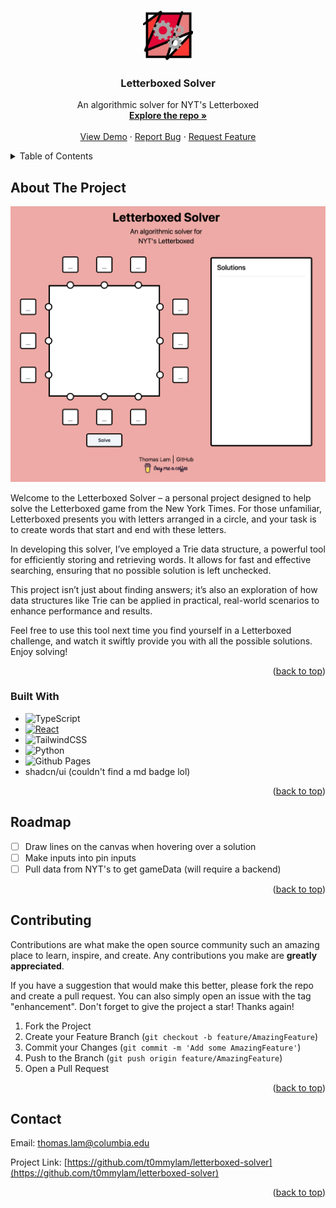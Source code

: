 <!-- Improved compatibility of back to top link: See: https://github.com/othneildrew/Best-README-Template/pull/73 -->

<a name="readme-top"></a>

<!--
*** Thanks for checking out the Best-README-Template. If you have a suggestion
*** that would make this better, please fork the repo and create a pull request
*** or simply open an issue with the tag "enhancement".
*** Don't forget to give the project a star!
*** Thanks again! Now go create something AMAZING! :D
-->

<!-- PROJECT SHIELDS -->
<!--
*** I'm using markdown "reference style" links for readability.
*** Reference links are enclosed in brackets [ ] instead of parentheses ( ).
*** See the bottom of this document for the declaration of the reference variables
*** for contributors-url, forks-url, etc. This is an optional, concise syntax you may use.
*** https://www.markdownguide.org/basic-syntax/#reference-style-links
-->

<!-- [![Contributors][contributors-shield]][contributors-url]
[![Forks][forks-shield]][forks-url]
[![Stargazers][stars-shield]][stars-url]
[![Issues][issues-shield]][issues-url]
[![MIT License][license-shield]][license-url]
[![LinkedIn][linkedin-shield]][linkedin-url] -->

<!-- PROJECT LOGO -->
<br />
<div align="center">
  <a href="https://github.com/t0mmylam/letterboxed-solver">
    <img src="favicon.ico" alt="Logo" width="80" height="80">
  </a>

<h3 align="center">Letterboxed Solver</h3>

  <p align="center">
    An algorithmic solver for NYT's Letterboxed
    <br />
    <a href="https://github.com/t0mmylam/letterboxed-solver"><strong>Explore the repo »</strong></a>
    <br />
    <br />
    <a href="https://t0mmylam.github.io/letterboxed-solver/">View Demo</a>
    ·
    <a href="https://github.com/t0mmylam/letterboxed-solver/issues">Report Bug</a>
    ·
    <a href="https://github.com/t0mmylam/letterboxed-solver/issues">Request Feature</a>
  </p>
</div>

<!-- TABLE OF CONTENTS -->
<details>
  <summary>Table of Contents</summary>
  <ol>
    <li>
      <a href="#about-the-project">About The Project</a>
      <ul>
        <li><a href="#built-with">Built With</a></li>
      </ul>
    </li>
    <li>
      <a href="#getting-started">Getting Started</a>
      <ul>
        <li><a href="#prerequisites">Prerequisites</a></li>
        <li><a href="#installation">Installation</a></li>
      </ul>
    </li>
    <li><a href="#usage">Usage</a></li>
    <li><a href="#roadmap">Roadmap</a></li>
    <li><a href="#contributing">Contributing</a></li>
    <li><a href="#license">License</a></li>
    <li><a href="#contact">Contact</a></li>
    <li><a href="#acknowledgments">Acknowledgments</a></li>
  </ol>
</details>

<!-- ABOUT THE PROJECT -->

## About The Project

![DEMO SCREENSHOT](./public/DEMO.png)

Welcome to the Letterboxed Solver – a personal project designed to help solve the Letterboxed game from the New York Times. For those unfamiliar, Letterboxed presents you with letters arranged in a circle, and your task is to create words that start and end with these letters.

In developing this solver, I’ve employed a Trie data structure, a powerful tool for efficiently storing and retrieving words. It allows for fast and effective searching, ensuring that no possible solution is left unchecked.

This project isn’t just about finding answers; it’s also an exploration of how data structures like Trie can be applied in practical, real-world scenarios to enhance performance and results.

Feel free to use this tool next time you find yourself in a Letterboxed challenge, and watch it swiftly provide you with all the possible solutions. Enjoy solving!

<p align="right">(<a href="#readme-top">back to top</a>)</p>

### Built With

-   ![TypeScript](https://img.shields.io/badge/typescript-%23007ACC.svg?style=for-the-badge&logo=typescript&logoColor=white)
-   [![React][React.js]][React-url]
-   ![TailwindCSS](https://img.shields.io/badge/tailwindcss-%2338B2AC.svg?style=for-the-badge&logo=tailwind-css&logoColor=white)
-   ![Python](https://img.shields.io/badge/python-3670A0?style=for-the-badge&logo=python&logoColor=ffdd54)
-   ![Github Pages](https://img.shields.io/badge/github%20pages-121013?style=for-the-badge&logo=github&logoColor=white)
-   shadcn/ui (couldn't find a md badge lol)

<p align="right">(<a href="#readme-top">back to top</a>)</p>

## Roadmap

-   [ ] Draw lines on the canvas when hovering over a solution
-   [ ] Make inputs into pin inputs
-   [ ] Pull data from NYT's to get gameData (will require a backend)

<p align="right">(<a href="#readme-top">back to top</a>)</p>

<!-- CONTRIBUTING -->

## Contributing

Contributions are what make the open source community such an amazing place to learn, inspire, and create. Any contributions you make are **greatly appreciated**.

If you have a suggestion that would make this better, please fork the repo and create a pull request. You can also simply open an issue with the tag "enhancement".
Don't forget to give the project a star! Thanks again!

1. Fork the Project
2. Create your Feature Branch (`git checkout -b feature/AmazingFeature`)
3. Commit your Changes (`git commit -m 'Add some AmazingFeature'`)
4. Push to the Branch (`git push origin feature/AmazingFeature`)
5. Open a Pull Request

<p align="right">(<a href="#readme-top">back to top</a>)</p>

<!-- CONTACT -->

## Contact

Email: thomas.lam@columbia.edu

Project Link: [https://github.com/t0mmylam/letterboxed-solver](https://github.com/t0mmylam/letterboxed-solver)

<p align="right">(<a href="#readme-top">back to top</a>)</p>

<!-- ACKNOWLEDGMENTS -->

[linkedin-shield]: https://img.shields.io/badge/-LinkedIn-black.svg?style=for-the-badge&logo=linkedin&colorB=555
[linkedin-url]: https://linkedin.com/in/lamthomas
[React.js]: https://img.shields.io/badge/React-20232A?style=for-the-badge&logo=react&logoColor=61DAFB
[React-url]: https://reactjs.org/
